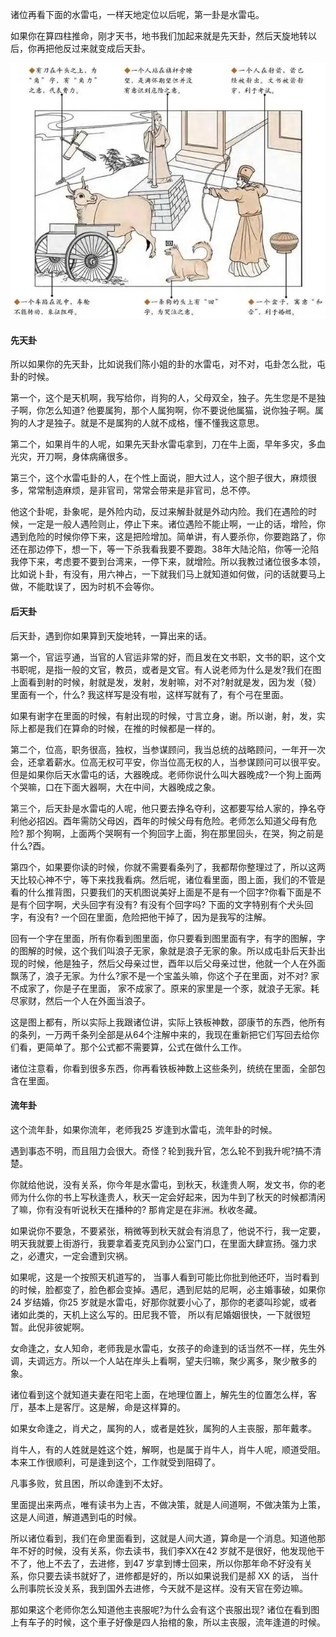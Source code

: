 诸位再看下面的水雷屯，一样天地定位以后呢，第一卦是水雷屯。

如果你在算四柱推命，刚才天书，地书我们加起来就是先天卦，然后天旋地转以后，你再把他反过来就变成后天卦。

![图片](../img/水雷屯.webp)

#### 先天卦

所以如果你的先天卦，比如说我们陈小姐的卦的水雷屯，对不对，屯卦怎么批，屯卦的时候。

第一个，这个是天机啊，我写给你，肖狗的人，父母双全，独子。先生您是不是独子啊，你怎么知道? 他要属狗，那个人属狗啊，你不要说他属猫，说你独子啊。属狗的人才是独子。就是不是属狗的人就不成格，懂不懂我这意思。

第二个，如果肖牛的人呢，如果先天卦水雷屯拿到，刀在牛上面，早年多灾，多血光灾，开刀啊，身体病痛很多。

第三个，这个水雷屯卦的人，在个性上面说，胆大过人，这个胆子很大，麻烦很多，常常制造麻烦，是非官司，常常会带来是非官司，总不停。

他这个卦呢，卦象呢，是外险内动，反过来解卦就是外动内险。我们在遇险的时候，一定是一般人遇险则止，停止下来。诸位遇险不能止啊，一止的话，增险，你遇到危险的时候你停下来，这是把险增加。简单讲，有人要杀你，你要跑路了，你还在那边停下，想一下，等一下杀我看我要不要跑。38年大陆沦陷，你等一沦陷我停下来，考虑要不要到台湾来，一停下来，就增险。所以我教过诸位很多本领，比如说卜卦，有没有，用六神占，一下就我们马上就知道如何做，问的话就要马上做，不能耽误了，因为时机不会等你。

#### 后天卦

后天卦，遇到你如果算到天旋地转，一算出来的话。

第一个，官运亨通，当官的人官运非常的好，而且发在文书职，文书的职，这个文书职呢，是指一般的文官，教员，或者是文官。有人说老师为什么是发?我们在图上面看到射的时候，射就是发，发射，发射嘛，对不对?射就是发，因为发（發）里面有一个，什么? 我这样写是没有啦，这样写就有了，有个弓在里面。

如果有谢字在里面的时候，有射出现的时候，寸言立身，谢。所以谢，射，发，实际上都是我们在算命的时候，在推的时候都是一样的。

第二个，位高，职务很高，独权，当参谋顾问，我当总统的战略顾问，一年开一次会，还拿着薪水。位高无权可平安，你当位高无权的人，当参谋顾问可以很平安。但是如果你后天水雷屯的话，大器晚成。老师你说什么叫大器晚成?一个狗上面两个哭嘛，口在下面大器啊，大在中间，大器晚成之象。

第三个，后天卦是水雷屯的人呢，他只要去挣名夺利，这都要写给人家的，挣名夺利他必招凶。酉年需防父母凶，酉年的时候父母有危险。老师怎么知道父母有危险? 那个狗啊，上面两个哭啊有一个狗回字上面，狗在那里回头，在哭，狗之前是什么?酉。

第四个，如果要你读的时候，你就不需要看条列了，我都帮你整理过了，所以这两天比较心神不宁，等下来找我看病。然后呢，诸位看里面，图上面，我们的不管是看的什么推背图，只要我们的天机图说美好上面是不是有一个回字?你看下面是不是有个回字啊，犬头回字有没有? 有没有个回字吗? 下面的文字特别有个犬头回字，有没有? 一个回在里面，危险把他干掉了，因为是我写的注解。

回有一个字在里面，所有你看到图里面，你只要看到图里面有字，有字的图解，字的图解的时候，这个我们叫浪子无家，象就是浪子无家的象。所以成屯卦后天卦出现的时候，他是独子，然后父母亲过世，酉年以后父母亲过世，他就一个人在外面飘荡了，浪子无家。为什么?家不是一个宝盖头嘛，你这个子在里面，对不对? 家不成家了，你是子在里面， 家不成家了。原来的家里是一个豕，就浪子无家。耗尽家财，然后一个人在外面当浪子。

这是图上都有，所以实际上我跟诸位讲，实际上铁板神数，邵康节的东西，他所有的条列，一万两千条列全部是从64个注解中来的，我现在重新把它们写回去给你们看，更简单了。那个公式都不需要算，公式在做什么工作。

诸位注意看，你看到很多东西，你再看铁板神数上这些条列，统统在里面，全部包含在里面。

#### 流年卦

这个流年卦，如果你流年，老师我25 岁逢到水雷屯，流年卦的时候。

遇到事态不明，而且阻力会很大。奇怪？轮到我升官，怎么轮不到我升呢?搞不清楚。

你就给他说，没有关系，你今年是水雷屯，到秋天，秋逢贵人啊，发文书，你的老师为什么你的书上写秋逢贵人，秋天一定会好起来，因为牛到了秋天的时候都清闲了嘛，你有没有听说秋天在播种的? 那肯定是在非洲。秋收冬藏。

如果说你不要急，不要紧张，稍微等到秋天就会有消息了，他说不行，我一定要，明天我就要上街游行，我要拿着麦克风到办公室门口，在里面大肆宣扬。强力求之，必遭灾，一定会遭到灾祸。

如果呢，这是一个按照天机道写的， 当事人看到可能比你批到他还吓，当时看到的时候，脸都变了，脸色都会变掉。遇尼，遇到尼姑的尼啊，必主婚事破，如果你24 岁结婚，你25 岁就是水雷屯，好那你就要小心了，那你的老婆叫珍妮，或者诸如此类的，天机上这么写的。田尼我不管， 所以有尼婚姻很快，一下就很短暂。此倪非彼妮啊。

女命逢之，女人知命，老师我是水雷屯，女孩子的命逢到的话当然不一样，先生外调，夫调远方。所以一个人站在岸头上看啊，望夫归嘛，聚少离多，聚少散多的象。

诸位看到这个就知道夫妻在阳宅上面，在地理位置上，解先生的位置怎么样，客厅，基本上是客厅。这是解，命是这样算的。

如果女命逢之，肖犬之，属狗的人，或者是姓狄，属狗的人主丧服，那年戴孝。

肖牛人，有的人姓就是姓这个姓，解啊，也是属于肖牛人，肖牛人呢，顺道受阻。本来工作很顺利，可是逢到这个，工作就受到阻碍了。

凡事多败，贫且困，所以命逢到不太好。

里面提出来两点，唯有读书为上吉，不做决策，就是人间道啊，不做决策为上策，这是人间道，解道遇到屯的时候。

所以诸位看到，我们在命里面看到，这就是人间大道，算命是一个消息。知道他那年不好的时候，没有关系，你去读书，我们李XX在42 岁就不是很好，他发现他干不了，他上不去了，去进修，到47 岁拿到博士回来，所以你那年命不好没有关系，你只要去读书就好了，进修都是好的，所以如果说我们是郝 XX 的话， 当什么刑事院长没关系，我到国外去进修，今天就不是这样。没有天官在旁边嘛。

那如果这个老师你怎么知道他主丧服呢?为什么会有这个丧服出现? 诸位在看到图上有车子的时候，这个車子好像是四人抬棺的象，所以主丧服，流年逢道的时候。